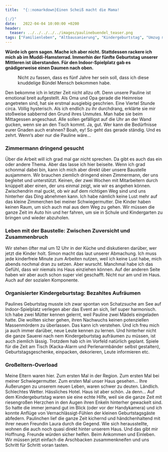 ```yaml
---
title:  "{::nomarkdown}Einen Scheiß macht die Mama!

{:/}"
date:   2022-04-04 10:00:00 +0200
header:
  teaser: ../../../../../images/paulinebuendel_teaser.png
tags: ["Familienleben", "Altbausanierung", "Kindergeburtstag", "Umzug mit Kindern"]
---
```


**Würde ich gern sagen. Mache ich aber nicht. Stattdessen rackere ich mich ab im Muddi-Hamsterrad. Immerhin der fünfte Geburtstag unserer Mittleren ist überstanden. Für den Indoor-Spielplatz gab es gnädigerweise einen Daumen nach oben.**

<figure>
  <img src="../../../../../images/paulinebuendel.png" alt="">
  <figcaption>Nicht zu fassen, dass es fünf Jahre her sein soll, dass ich diese knuddelige Bündel Mensch bekommen habe.</figcaption>
</figure>    


Den bekomme ich in letzter Zeit nicht allzu oft. Denn unsere Pauline ist emotional breit aufgestellt. Als Oma und Opa gerade die Heimreise angetreten sind, hat sie erstmal ausgiebig geschrien. Eine Viertel Stunde circa. Völlig hysterisch. Als ich endlich zu ihr durchdrang, erklärte sie mir stoßweise sabbernd den Grund ihres Unmutes. Man habe sie beim Mittagessen angeschaut. Alle sollen gefälligst auf die Uhr an der Wand gucken, wenn sie an den Tisch kommt. Ja, gut. Wer kann die Bedürfnisse eurer Gnaden auch erahnen? Boah, ey! So geht das gerade ständig. Und es zehrt. Wenn‘s aber nur die Pauline wäre…  

<h3>Zimmermann dringend gesucht</h3>

Über die Arbeit will ich grad mal gar nicht sprechen. Da gibt es auch das ein oder andere Thema. Aber das lasse ich hier beiseite. Wenn ich grad schonmal dabei bin, kann ich mich aber direkt über unsere Baustelle ausjammern. Wir brauchen ziemlich dringend einen Zimmermann, der uns begleitet und unterstützt. Keinen, der zwei Wochen mit Mitarbeitern durch knüppelt aber einen, der uns einmal zeigt, wie wir es angehen können. Zwischendrin mal guckt, ob wir auf dem richtigen Weg sind und uns hinterher das Ding abnehmen kann. Ich habe nämlich keine Lust mehr auf das kleine Zimmerchen bei meiner Schwiegermutter. Die Kinder haben keinen Raum, um sich auch mal aus dem Weg zu gehen. Wir müssen die ganze Zeit im Auto hin und her fahren, um sie in Schule und Kindergarten zu bringen und wieder abzuholen. 

<h3>Leben mit der Baustelle: Zwischen Zuversicht und Zusammenbruch</h3>

Wir stehen öfter mal um 12 Uhr in der Küche und diskutieren darüber, wer jetzt die Kinder holt. Simon macht das laut unserer Abmachung. Ich muss jede kinderfreie Minute zum Arbeiten nutzen, weil ich keine Lust habe, mich abends nochmal dran zu setzen. Aber wurscht. Manchmal habe ich das Gefühl, dass wir niemals ins Haus einziehen können. Auf der anderen Seite haben wir aber auch schon super viel geschafft. Nicht nur am und im Haus. Auch auf der sozialen Komponente. 

<h3>Organisierter Kindergeburtstag: Bezahltes Aufräumen</h3>

Paulines Geburtstag musste ich zwar spontan von Schatzsuche am See auf Indoor-Spielplatz verlegen aber das Event an sich, lief super harmonisch. Ich habe zwei Mütter kennen gelernt, weil Pauline zwei Mädels eingeladen hatte. Die wollten sicher gehen, ihren Nachwuchs keinen potenziellen Massenmördern zu überlassen. Das kann ich verstehen. Und ich freu mich ja auch immer darüber, neue Leute kennen zu lernen. Und hinterher nicht die ganze Sauerei nach nem Kindergeburtstag aufräumen zu müssen, ist auch ziemlich lässig. Trotzdem hab ich im Vorfeld natürlich geplant. Spiele für die Zeit am Tisch (Kacka-Alarm und Perlenarmbänder selbst gestalten), Geburtstagsgeschenke, einpacken, dekorieren, Leute informieren etc. 

<h3>Großeltern-Overload</h3>

Meine Eltern waren hier. Zum ersten Mal in der Region. Zum ersten Mal bei meiner Schwiegermutter. Zum ersten Mal unser Haus gesehen… Ihre Äußerungen zu unserem neuen Leben, waren schwer zu deuten. Ländlich. Schlechtes Wetter. Hässliches Hotel. Haus ist aber schön. Ja denn… Auf dem Kindergeburtstag waren sie eine echte Hilfe, weil sie die ganze Zeit mit riesengroßen Herzchen in den Augen ihren Enkeln hinterher gewackelt sind. So hatte die immer jemand gut im Blick (oder vor der Handykamera) und ich konnte Anflüge von Vernachlässigt-Fühlen der kleinen Geburtstagsgäste abfedern. Paulinchen lief die ganze Zeit kichernd und händchenhaltend mit ihrer neuen Freundin Laura durch die Gegend. Wie sich herausstellte, wohnen die auch noch quasi direkt hinter unserem Haus. Und das gibt mir Hoffnung. Freunde würden sicher helfen. Beim Ankommen und Einleben. Wir müssen jetzt einfach die Arschbacken zusammenkneifen und uns Schritt für Schritt voran tasten.







 















 

 





 

  


 
 
 
 


   


 



 






 






 


 
 






















 








 

   



















  












 






 





  


  






					 


 
 









